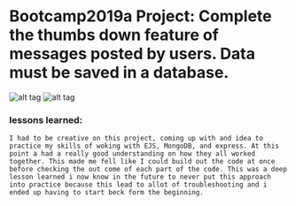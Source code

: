 # Bootcamp2019a Project: Complete the thumbs down feature of messages posted by users. Data must be saved in a database.

![alt tag](/public/login.png)
![alt tag](/public/loginProfile.png)

### lessons learned:
```
I had to be creative on this project, coming up with and idea to practice my skills of woking with EJS, MongoDB, and express. At this point a had a really good understanding on how they all worked together. This made me fell like I could build out the code at once before checking the out come of each part of the code. This was a deep lesson learned i now know in the future to never put this approach into practice because this lead to allot of troubleshooting and i ended up having to start beck form the beginning.
```
